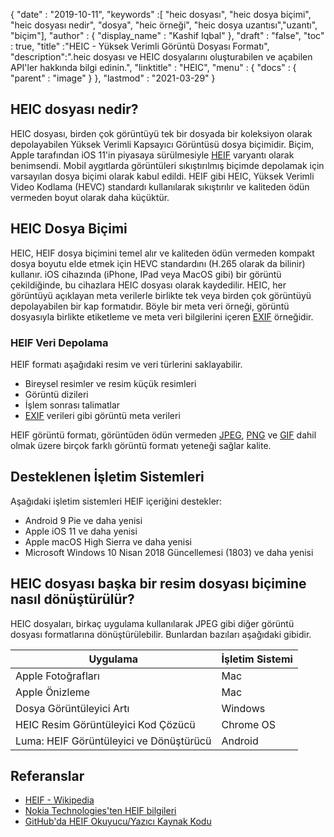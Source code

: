 {
  "date" : "2019-10-11",
  "keywords" :[ "heic dosyası", "heic dosya biçimi", "heic dosyası nedir", "dosya", "heic örneği", "heic dosya uzantısı","uzantı", "biçim"],
  "author" : {
    "display_name" : "Kashif Iqbal"
},
  "draft" : "false",
  "toc" : true,
  "title" :"HEIC - Yüksek Verimli Görüntü Dosyası Formatı",
  "description":".heic dosyası ve HEIC dosyalarını oluşturabilen ve açabilen API'ler hakkında bilgi edinin.",
  "linktitle" : "HEIC",
  "menu" : {
    "docs" : {
      "parent" : "image"
}
},
  "lastmod" : "2021-03-29"
}

## HEIC dosyası nedir?

HEIC dosyası, birden çok görüntüyü tek bir dosyada bir koleksiyon olarak depolayabilen Yüksek Verimli Kapsayıcı Görüntüsü dosya biçimidir. Biçim, Apple tarafından iOS 11'in piyasaya sürülmesiyle [HEIF](/tr/image/heif/) varyantı olarak benimsendi. Mobil aygıtlarda görüntüleri sıkıştırılmış biçimde depolamak için varsayılan dosya biçimi olarak kabul edildi. HEIF gibi HEIC, Yüksek Verimli Video Kodlama (HEVC) standardı kullanılarak sıkıştırılır ve kaliteden ödün vermeden boyut olarak daha küçüktür.

## HEIC Dosya Biçimi

HEIC, HEIF dosya biçimini temel alır ve kaliteden ödün vermeden kompakt dosya boyutu elde etmek için HEVC standardını (H.265 olarak da bilinir) kullanır. iOS cihazında (iPhone, IPad veya MacOS gibi) bir görüntü çekildiğinde, bu cihazlara HEIC dosyası olarak kaydedilir. HEIC, her görüntüyü açıklayan meta verilerle birlikte tek veya birden çok görüntüyü depolayabilen bir kap formatıdır. Böyle bir meta veri örneği, görüntü dosyasıyla birlikte etiketleme ve meta veri bilgilerini içeren [EXIF](/tr/image/exif/) örneğidir.

### HEIF Veri Depolama

HEIF formatı aşağıdaki resim ve veri türlerini saklayabilir.

* Bireysel resimler ve resim küçük resimleri
* Görüntü dizileri
* İşlem sonrası talimatlar
* [EXIF](/tr/image/exif/) verileri gibi görüntü meta verileri

HEIF görüntü formatı, görüntüden ödün vermeden [JPEG](/tr/image/jpeg/), [PNG](/tr/image/png/) ve [GIF](/tr/image/gif/) dahil olmak üzere birçok farklı görüntü formatı yeteneği sağlar kalite.

## Desteklenen İşletim Sistemleri

Aşağıdaki işletim sistemleri HEIF içeriğini destekler:

* Android 9 Pie ve daha yenisi
* Apple iOS 11 ve daha yenisi
* Apple macOS High Sierra ve daha yenisi
* Microsoft Windows 10 Nisan 2018 Güncellemesi (1803) ve daha yenisi

## HEIC dosyası başka bir resim dosyası biçimine nasıl dönüştürülür?

HEIC dosyaları, birkaç uygulama kullanılarak JPEG gibi diğer görüntü dosyası formatlarına dönüştürülebilir. Bunlardan bazıları aşağıdaki gibidir.

|Uygulama|İşletim Sistemi|
---|---|
|Apple Fotoğrafları |Mac|
|Apple Önizleme |Mac|
|Dosya Görüntüleyici Artı|Windows|
|HEIC Resim Görüntüleyici Kod Çözücü |Chrome OS|
|Luma: HEIF Görüntüleyici ve Dönüştürücü |Android|

## Referanslar

* [HEIF - Wikipedia](https://en.wikipedia.org/wiki/High_Efficiency_Image_File_Format)
* [Nokia Technologies'ten HEIF bilgileri](https://nokiatech.github.io/heif/)
* [GitHub'da HEIF Okuyucu/Yazıcı Kaynak Kodu](https://github.com/nokiatech/heif)

